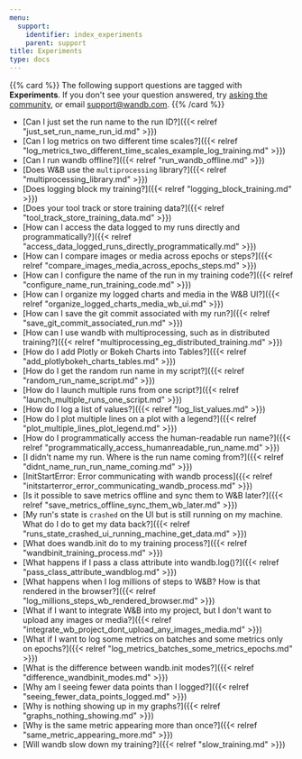 ```yaml
---
menu:
  support:
    identifier: index_experiments
    parent: support
title: Experiments
type: docs
---
```


{{% card %}}
The following support questions are tagged with <b>Experiments</b>. If you don't see 
your question answered, try [asking the community](https://community.wandb.ai/), 
or email [support@wandb.com](mailto:support@wandb.com).
{{% /card %}}

- [Can I just set the run name to the run ID?]({{< relref "just_set_run_name_run_id.md" >}})
- [Can I log metrics on two different time scales?]({{< relref "log_metrics_two_different_time_scales_example_log_training.md" >}})
- [Can I run wandb offline?]({{< relref "run_wandb_offline.md" >}})
- [Does W&B use the `multiprocessing` library?]({{< relref "multiprocessing_library.md" >}})
- [Does logging block my training?]({{< relref "logging_block_training.md" >}})
- [Does your tool track or store training data?]({{< relref "tool_track_store_training_data.md" >}})
- [How can I access the data logged to my runs directly and programmatically?]({{< relref "access_data_logged_runs_directly_programmatically.md" >}})
- [How can I compare images or media across epochs or steps?]({{< relref "compare_images_media_across_epochs_steps.md" >}})
- [How can I configure the name of the run in my training code?]({{< relref "configure_name_run_training_code.md" >}})
- [How can I organize my logged charts and media in the W&B UI?]({{< relref "organize_logged_charts_media_wb_ui.md" >}})
- [How can I save the git commit associated with my run?]({{< relref "save_git_commit_associated_run.md" >}})
- [How can I use wandb with multiprocessing, such as in distributed training?]({{< relref "multiprocessing_eg_distributed_training.md" >}})
- [How do I add Plotly or Bokeh Charts into Tables?]({{< relref "add_plotlybokeh_charts_tables.md" >}})
- [How do I get the random run name in my script?]({{< relref "random_run_name_script.md" >}})
- [How do I launch multiple runs from one script?]({{< relref "launch_multiple_runs_one_script.md" >}})
- [How do I log a list of values?]({{< relref "log_list_values.md" >}})
- [How do I plot multiple lines on a plot with a legend?]({{< relref "plot_multiple_lines_plot_legend.md" >}})
- [How do I programmatically access the human-readable run name?]({{< relref "programmatically_access_humanreadable_run_name.md" >}})
- [I didn't name my run. Where is the run name coming from?]({{< relref "didnt_name_run_run_name_coming.md" >}})
- [InitStartError: Error communicating with wandb process]({{< relref "initstarterror_error_communicating_wandb_process.md" >}})
- [Is it possible to save metrics offline and sync them to W&B later?]({{< relref "save_metrics_offline_sync_them_wb_later.md" >}})
- [My run's state is `crashed` on the UI but is still running on my machine. What do I do to get my data back?]({{< relref "runs_state_crashed_ui_running_machine_get_data.md" >}})
- [What does wandb.init do to my training process?]({{< relref "wandbinit_training_process.md" >}})
- [What happens if I pass a class attribute into wandb.log()?]({{< relref "pass_class_attribute_wandblog.md" >}})
- [What happens when I log millions of steps to W&B? How is that rendered in the browser?]({{< relref "log_millions_steps_wb_rendered_browser.md" >}})
- [What if I want to integrate W&B into my project, but I don't want to upload any images or media?]({{< relref "integrate_wb_project_dont_upload_any_images_media.md" >}})
- [What if I want to log some metrics on batches and some metrics only on epochs?]({{< relref "log_metrics_batches_some_metrics_epochs.md" >}})
- [What is the difference between wandb.init modes?]({{< relref "difference_wandbinit_modes.md" >}})
- [Why am I seeing fewer data points than I logged?]({{< relref "seeing_fewer_data_points_logged.md" >}})
- [Why is nothing showing up in my graphs?]({{< relref "graphs_nothing_showing.md" >}})
- [Why is the same metric appearing more than once?]({{< relref "same_metric_appearing_more.md" >}})
- [Will wandb slow down my training?]({{< relref "slow_training.md" >}})